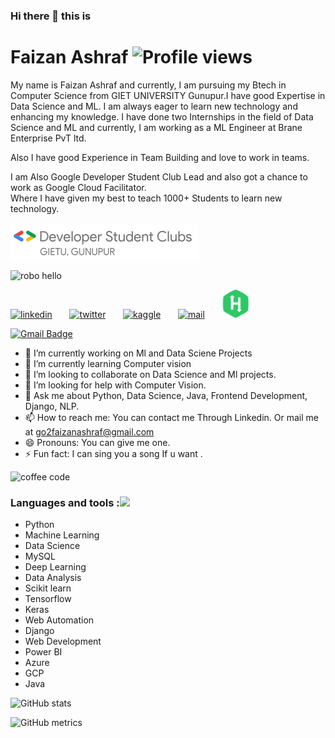 ### Hi there 👋 this is 
# Faizan Ashraf ![Profile views](https://gpvc.arturio.dev/faizan-code)

My name is Faizan Ashraf and currently, I am pursuing my Btech in Computer Science from GIET UNIVERSITY Gunupur.I have good Expertise in Data Science and ML. I am always eager to learn new technology and enhancing my knowledge. I have done two Internships in the field of Data Science and ML and currently, I am working as a ML Engineer at Brane Enterprise PvT ltd.

Also I have good Experience in Team Building and love to work in teams.

I am Also Google Developer Student Club Lead and also got a chance to work as Google Cloud Facilitator. <br /> Where I have given my best to teach 1000+ Students to learn new technology.<br /><br />
![GDSC](https://github.com/faizan-code/git_learn/blob/master/DSC%20GIETU%2C%20GUNUPUR%20Logo%20x1%20-%20Copy.png)
<br />



![robo hello](https://user-images.githubusercontent.com/51138087/93663951-39922d00-fa20-11ea-952b-48da7a6e5381.gif)





[![linkedin](https://github.com/arpit-dwivedi/arpit-dwivedi.github.io/blob/master/assets/img/Webp.net-resizeimage.png)](https://www.linkedin.com/in/faizan-ashraf-5290971aa/)&nbsp;&nbsp;&nbsp;&nbsp;&nbsp;&nbsp;&nbsp;[![twitter](https://github.com/arpit-dwivedi/arpit-dwivedi.github.io/blob/master/assets/img/ttt.png)]()&nbsp;&nbsp;&nbsp;&nbsp;&nbsp;&nbsp;&nbsp;[![kaggle](https://github.com/arpit-dwivedi/arpit-dwivedi/blob/master/kaggle.png)](https://www.kaggle.com/faizanashraf/account)&nbsp;&nbsp;&nbsp;&nbsp;&nbsp;&nbsp;&nbsp;[![mail](https://github.com/arpit-dwivedi/arpit-dwivedi/blob/master/m1.png)](mailto:go2faizanashraf@gmail.com)&nbsp;&nbsp;&nbsp;&nbsp;&nbsp;&nbsp;&nbsp;[![HackerRank](https://github.com/faizan-code/git_learn/blob/master/3_download.png)](https://www.hackerrank.com/go2faizanashraf)



[![Gmail Badge](https://img.shields.io/badge/-go2faizanashraf@gmail.com-c14438?style=flat-square&logo=Gmail&logoColor=white&link=mailto:go2faizanashraf@gmail.com)](mailto:go2faizanashraf@gmail.com)



- 🔭 I’m currently working on Ml and Data Sciene Projects
- 🌱 I’m currently learning Computer vision
- 👯 I’m looking to collaborate on Data Science and Ml projects.
- 🤔 I’m looking for help with Computer Vision.
- 💬 Ask me about Python,  Data Science, Java, Frontend Development, Django, NLP. 
- 📫 How to reach me: You can contact me Through Linkedin. Or mail me at go2faizanashraf@gmail.com
- 😄 Pronouns: You can give me one.
- ⚡ Fun fact: I can sing you a song If u want .





![coffee code](https://user-images.githubusercontent.com/51138087/93663687-87a63100-fa1e-11ea-841c-88dbd3e76d02.gif)





### Languages and tools :<img src="https://camo.githubusercontent.com/40dff491d4e8123af55298ef908faedb66c463e5/68747470733a2f2f6d656469612e67697068792e636f6d2f6d656469612f57556c706c634d704f43456d5447427442572f67697068792e676966" width="39px">


- Python
- Machine Learning
- Data Science
- MySQL
- Deep Learning 
- Data Analysis
- Scikit learn
- Tensorflow
- Keras
- Web Automation
- Django
- Web Development
- Power BI
- Azure
- GCP
- Java





![GitHub stats](https://github-readme-stats.vercel.app/api?username=faizan-code&show_icons=true)  

![GitHub metrics](https://metrics.lecoq.io/faizan-code)
